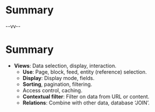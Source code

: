 # Summary

--vv--

# Summary
- **Views**: Data selection, display, interaction.
  - **Use**: Page, block, feed, entity (reference) selection.
  - **Display**: Display mode, fields.
  - **Sorting**, pagination, filtering.
  - Access control, caching.
  - **Contextual filter**: Filter on data from URL or  content.
  - **Relations**: Combine with other data, database ‘JOIN’.
